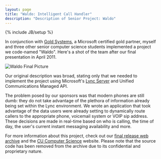 ```yaml
---
layout: page
title: "Waldo: Intelligent Call Handler"
description: "Description of Senior Project: Waldo"
---
```

{% include JB/setup %}

In conjunction with [Gold Systems](http://www.goldsys.com), a Microsoft certified gold partner, myself and three other senior computer science students implemented a project we code-named "Waldo". Here's a shot of the team after our final presentation in April 2011.

<div class="center">
	<img src="http://www.l1m5.com/wp-content/uploads/2011/04/WaldoFinalPicture-300x225.jpg" alt="Waldo Final Picture" />
</div>

Our original description was broad, stating only that we needed to implement the project using Microsoft's [Lync Server](http://lync.microsoft.com/en-us/Pages/default.aspx) and Unified Communications Managed API. 

The problem posed by our sponsors was that modern phones are still dumb: they do not take advantage of the plethora of information already being set within the Lync environment. We wrote an application that took advantage of the data users were already setting to dynamically route callers to the appropriate phone, voicemail system or VOIP sip address. These decisions are made in real-time based on who is calling, the time of day, the user's current instant messaging availability and more.

For more information about this project, check out our [final release web archive](http://www.l1m5.com/portfolio/waldo/waldo.html) and the [CU Computer Science](http://www.cs.colorado.edu/department/news/spring2011expo.html) website. Please note that the source code has been removed from the archive due to its confidential and proprietary nature.